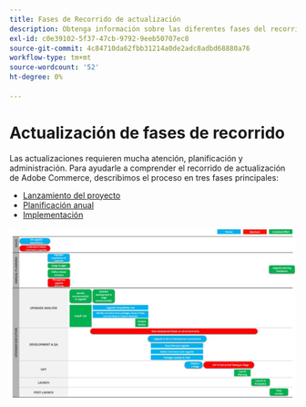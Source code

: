 ```yaml
---
title: Fases de Recorrido de actualización
description: Obtenga información sobre las diferentes fases del recorrido de actualización para proyectos de Adobe Commerce.
exl-id: c0e39102-5f37-47cb-9792-9eeb50707ec8
source-git-commit: 4c84710da62fbb31214a0de2adc8adbd68880a76
workflow-type: tm+mt
source-wordcount: '52'
ht-degree: 0%

---
```


# Actualización de fases de recorrido

Las actualizaciones requieren mucha atención, planificación y administración. Para ayudarle a comprender el recorrido de actualización de Adobe Commerce, describimos el proceso en tres fases principales:

- [Lanzamiento del proyecto](project-launch.md)
- [Planificación anual](annual-planning.md)
- [Implementación](implementation.md)

![Actualizar fases de recorrido](../../assets/upgrade-guide/upgrade-journey-phases.svg)
